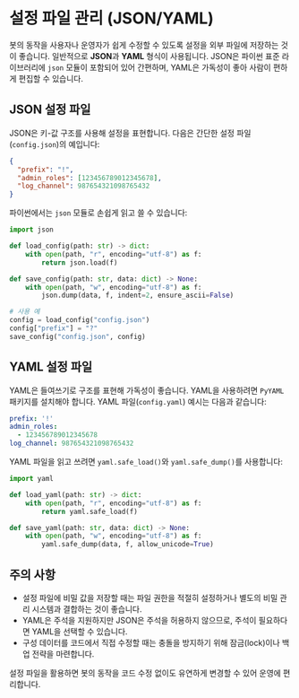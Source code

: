 # 설정 파일 관리 (JSON/YAML)

봇의 동작을 사용자나 운영자가 쉽게 수정할 수 있도록 설정을 외부 파일에 저장하는 것이 좋습니다. 일반적으로 **JSON**과 **YAML** 형식이 사용됩니다. JSON은 파이썬 표준 라이브러리에 `json` 모듈이 포함되어 있어 간편하며, YAML은 가독성이 좋아 사람이 편하게 편집할 수 있습니다.

## JSON 설정 파일

JSON은 키-값 구조를 사용해 설정을 표현합니다. 다음은 간단한 설정 파일(`config.json`)의 예입니다:

```json
{
  "prefix": "!",
  "admin_roles": [123456789012345678],
  "log_channel": 987654321098765432
}
```

파이썬에서는 `json` 모듈로 손쉽게 읽고 쓸 수 있습니다:

```python
import json

def load_config(path: str) -> dict:
    with open(path, "r", encoding="utf-8") as f:
        return json.load(f)

def save_config(path: str, data: dict) -> None:
    with open(path, "w", encoding="utf-8") as f:
        json.dump(data, f, indent=2, ensure_ascii=False)

# 사용 예
config = load_config("config.json")
config["prefix"] = "?"
save_config("config.json", config)
```

## YAML 설정 파일

YAML은 들여쓰기로 구조를 표현해 가독성이 좋습니다. YAML을 사용하려면 `PyYAML` 패키지를 설치해야 합니다. YAML 파일(`config.yaml`) 예시는 다음과 같습니다:

```yaml
prefix: '!'
admin_roles:
  - 123456789012345678
log_channel: 987654321098765432
```

YAML 파일을 읽고 쓰려면 `yaml.safe_load()`와 `yaml.safe_dump()`를 사용합니다:

```python
import yaml

def load_yaml(path: str) -> dict:
    with open(path, "r", encoding="utf-8") as f:
        return yaml.safe_load(f)

def save_yaml(path: str, data: dict) -> None:
    with open(path, "w", encoding="utf-8") as f:
        yaml.safe_dump(data, f, allow_unicode=True)
```

## 주의 사항

- 설정 파일에 비밀 값을 저장할 때는 파일 권한을 적절히 설정하거나 별도의 비밀 관리 시스템과 결합하는 것이 좋습니다.
- YAML은 주석을 지원하지만 JSON은 주석을 허용하지 않으므로, 주석이 필요하다면 YAML을 선택할 수 있습니다.
- 구성 데이터를 코드에서 직접 수정할 때는 충돌을 방지하기 위해 잠금(lock)이나 백업 전략을 마련합니다.

설정 파일을 활용하면 봇의 동작을 코드 수정 없이도 유연하게 변경할 수 있어 운영에 편리합니다.

